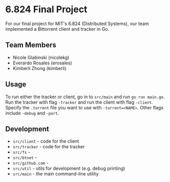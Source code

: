 # 6.824 Final Project
For our final project for MIT's 6.824 (Distributed Systems), our team implemented a Bittorrent client and tracker in Go. 

## Team Members
* Nicole Glabinski (nicolekg)
* Everardo Rosales (erosales)
* Kimberli Zhong (kimberli)

## Usage
To run either the tracker or client, go in to `src/main` and run `go run main.go`. Run the tracker with flag `-tracker` and run the client with flag `-client`. Specify the `.torrent` file you want to use with `-torrent=<NAME>`. Other flags include `-debug` and `-port`. 

## Development
* `src/client` - code for the client
* `src/tracker` - code for the tracker
* `src/fs` - 
* `src/btnet` - 
* `src/github.com` - 
* `src/util` - utils for development (e.g. debug printing)
* `src/main` - the main command-line utility
